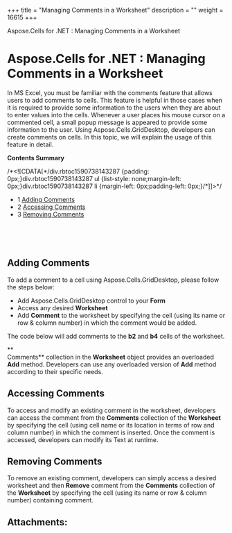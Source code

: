 +++
title = "Managing Comments in a Worksheet" 
description = "" 
weight = 16615 
+++

Aspose.Cells for .NET : Managing Comments in a Worksheet  

# Aspose.Cells for .NET : Managing Comments in a Worksheet


In MS Excel, you must be familiar with the comments feature that allows users to add comments to cells. This feature is helpful in those cases when it is required to provide some information to the users when they are about to enter values into the cells. Whenever a user places his mouse cursor on a commented cell, a small popup message is appeared to provide some information to the user. Using Aspose.Cells.GridDesktop, developers can create comments on cells. In this topic, we will explain the usage of this feature in detail.

**Contents Summary**

/\*<!\[CDATA\[\*/div.rbtoc1590738143287 {padding: 0px;}div.rbtoc1590738143287 ul {list-style: none;margin-left: 0px;}div.rbtoc1590738143287 li {margin-left: 0px;padding-left: 0px;}/\*\]\]>\*/

*   1 [Adding Comments](#ManagingCommentsinaWorksheet-AddingComments)
*   2 [Accessing Comments](#ManagingCommentsinaWorksheet-AccessingComments)
*   3 [Removing Comments](#ManagingCommentsinaWorksheet-RemovingComments)

 

 

## Adding Comments

To add a comment to a cell using Aspose.Cells.GridDesktop, please follow the steps below:

*   Add Aspose.Cells.GridDesktop control to your **Form**
*   Access any desired **Worksheet**
*   Add **Comment** to the worksheet by specifying the cell (using its name or row & column number) in which the comment would be added.

The code below will add comments to the **b2** and **b4** cells of the worksheet.

**  
Comments** collection in the **Worksheet** object provides an overloaded **Add** method. Developers can use any overloaded version of **Add** method according to their specific needs.

## Accessing Comments

To access and modify an existing comment in the worksheet, developers can access the comment from the **Comments** collection of the **Worksheet** by specifying the cell (using cell name or its location in terms of row and column number) in which the comment is inserted. Once the comment is accessed, developers can modify its Text at runtime.

## Removing Comments

To remove an existing comment, developers can simply access a desired worksheet and then **Remove** comment from the **Comments** collection of the **Worksheet** by specifying the cell (using its name or row & column number) containing comment.

## Attachments:



